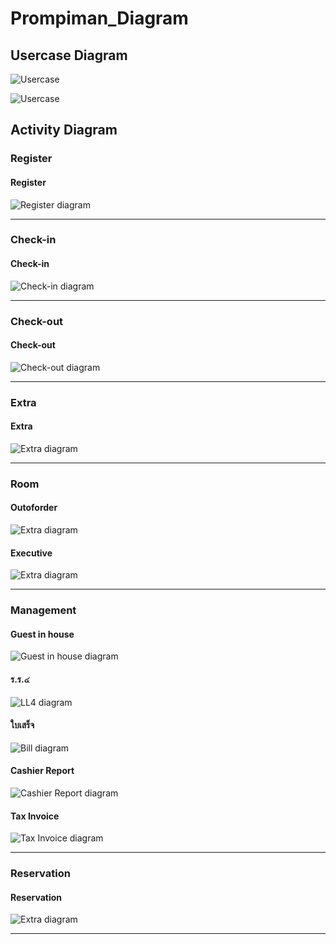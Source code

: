 # Prompiman_Diagram

## Usercase Diagram

![Usercase](out/activity-diagram/room/use/use.png)

![Usercase](out/activity-diagram/room/xxx/xxx.png)
## Activity Diagram

### Register

#### Register
![Register diagram](out/activity-diagram/Register/Register/Register.png)

---
### Check-in

#### Check-in 
![Check-in diagram](out/activity-diagram/Check-in/Check-in/Check-in.png)

<!-- #### Bill 
![Bill diagram](out/activity-diagram/Check-in/Bill/Bill.png)

#### Return_Room 
![Return_Room diagram](out/activity-diagram/Check-in/Return_Room/Return_Room.png) -->
---

### Check-out

#### Check-out 
![Check-out diagram](out/activity-diagram/Check-out/checkout/checkout.png)

---

### Extra

#### Extra 
![Extra diagram](out/activity-diagram/Extra/Extra/Extra.png)

---

### Room

#### Outoforder 
![Extra diagram](out/activity-diagram/room/outofder/outofder.png)

#### Executive 
![Extra diagram](out/activity-diagram/room/executive/executive.png)

---

### Management

#### Guest in house 
![Guest in house diagram](out/activity-diagram/Management/Guest_in_House/Guest_in_House.png)

#### ร.ร.๔ 
![LL4 diagram](out/activity-diagram/Management/LL4/ร.ร.๔.png)

#### ใบเสร็จ 
![Bill diagram](out/activity-diagram/Management/Bill/ใบเสร็จ.png)

#### Cashier Report 
![Cashier Report diagram](out/activity-diagram/Management/Cashier_report/Cashier_report.png)

#### Tax Invoice
![Tax Invoice diagram](out/activity-diagram/Management/TaxInvoice/ใบกำกับภาษี.png)

---
### Reservation

#### Reservation 
![Extra diagram](out/activity-diagram/reservation/reservation/reservation.png)

---